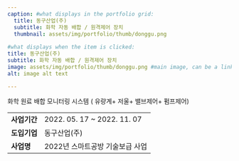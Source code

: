 ```yaml
---
caption: #what displays in the portfolio grid:
  title: 동구산업(주)
  subtitle: 화학 자동 배합 / 원격제어 장치
  thumbnail: assets/img/portfolio/thumb/donggu.png
  
#what displays when the item is clicked:
title: 동구산업(주)
subtitle: 화학 자동 배합 / 원격제어 장치
image: assets/img/portfolio/thumb/donggu.png #main image, can be a link or a file in assets/img/portfolio
alt: image alt text

---
```

화학 원료 배합 모니터링 시스템 ( 유량계+ 저울+ 밸브제어+ 펌프제어)

<table class="table">
  <tbody>
    <tr>
      <td class="col-3" style="font-weight:bold">사업기간</td>
      <td class="col-5">2022. 05. 17 ~ 2022. 11. 07</td>
    </tr>
    <tr>
      <td style="font-weight:bold">도입기업</td>
      <td>동구산업(주)</td>
    </tr>
    <tr>
      <td style="font-weight:bold">사업명</td>
      <td>2022년 스마트공방 기술보급 사업</td>
    </tr>
  </tbody>
</table>